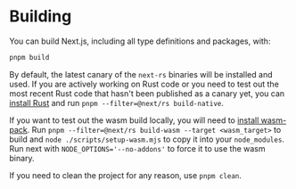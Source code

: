 # Building

You can build Next.js, including all type definitions and packages, with:

```bash
pnpm build
```

By default, the latest canary of the `next-rs` binaries will be installed and used. If you are actively working on Rust code or you need to test out the most recent Rust code that hasn't been published as a canary yet, you can [install Rust](https://www.rust-lang.org/tools/install) and run `pnpm --filter=@next/rs build-native`.

If you want to test out the wasm build locally, you will need to [install wasm-pack](https://rustwasm.github.io/wasm-pack/installer/). Run `pnpm --filter=@next/rs build-wasm --target <wasm_target>` to build and `node ./scripts/setup-wasm.mjs` to copy it into your `node_modules`. Run next with `NODE_OPTIONS='--no-addons'` to force it to use the wasm binary.

If you need to clean the project for any reason, use `pnpm clean`.

